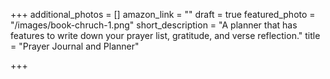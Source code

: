+++
additional_photos = []
amazon_link = ""
draft = true
featured_photo = "/images/book-chruch-1.png"
short_description = "A planner that has features to write down your prayer list, gratitude, and verse reflection."
title = "Prayer Journal and Planner"

+++
